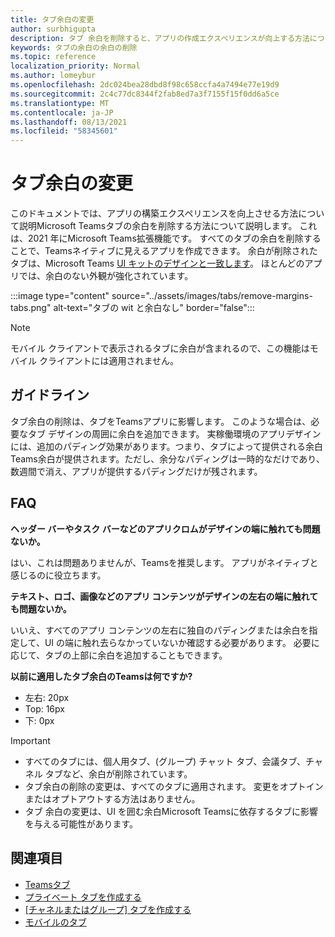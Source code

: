 ```yaml
---
title: タブ余白の変更
author: surbhigupta
description: タブ 余白を削除すると、アプリの作成エクスペリエンスが向上する方法について説明します。
keywords: タブの余白の余白の削除
ms.topic: reference
localization_priority: Normal
ms.author: lomeybur
ms.openlocfilehash: 2dc024bea28dbd8f98c658ccfa4a7494e77e19d9
ms.sourcegitcommit: 2c4c77dc8344f2fab8ed7a3f7155f15f0dd6a5ce
ms.translationtype: MT
ms.contentlocale: ja-JP
ms.lasthandoff: 08/13/2021
ms.locfileid: "58345601"
---
```

# <a name="tab-margin-changes"></a>タブ余白の変更

このドキュメントでは、アプリの構築エクスペリエンスを向上させる方法について説明Microsoft Teamsタブの余白を削除する方法について説明します。 これは、2021 年にMicrosoft Teams拡張機能です。
すべてのタブの余白を削除することで、Teamsネイティブに見えるアプリを作成できます。 余白が削除されたタブは、Microsoft Teams [UI キットのデザインと一致します](~/tabs/design/tabs.md)。 ほとんどのアプリでは、余白のない外観が強化されています。

:::image type="content" source="../assets/images/tabs/remove-margins-tabs.png" alt-text="タブの wit と余白なし" border="false":::

> [!NOTE]
> モバイル クライアントで表示されるタブに余白が含まれるので、この機能はモバイル クライアントには適用されません。 

## <a name="guidelines"></a>ガイドライン

タブ余白の削除は、タブをTeamsアプリに影響します。 このような場合は、必要なタブ デザインの周囲に余白を追加できます。 実稼働環境のアプリデザインには、追加のパディング効果があります。つまり、タブによって提供される余白Teams余白が提供されます。ただし、余分なパディングは一時的なだけであり、数週間で消え、アプリが提供するパディングだけが残されます。

## <a name="faq"></a>FAQ

**ヘッダー バーやタスク バーなどのアプリクロムがデザインの端に触れても問題ないか。**

はい、これは問題ありませんが、Teamsを推奨します。 アプリがネイティブと感じるのに役立ちます。

**テキスト、ロゴ、画像などのアプリ コンテンツがデザインの左右の端に触れても問題ないか。**

いいえ、すべてのアプリ コンテンツの左右に独自のパディングまたは余白を指定して、UI の端に触れ去らなかっていないか確認する必要があります。 必要に応じて、タブの上部に余白を追加することもできます。

**以前に適用したタブ余白のTeamsは何ですか?**

* 左右: 20px
* Top: 16px
* 下: 0px

> [!IMPORTANT]
> * すべてのタブには、個人用タブ、(グループ) チャット タブ、会議タブ、チャネル タブなど、余白が削除されています。
> * タブ余白の削除の変更は、すべてのタブに適用されます。 変更をオプトインまたはオプトアウトする方法はありません。 
> * タブ 余白の変更は、UI を囲む余白Microsoft Teamsに依存するタブに影響を与える可能性があります。

## <a name="see-also"></a>関連項目

* [Teamsタブ](~/tabs/what-are-tabs.md)
* [プライベート タブを作成する](~/tabs/how-to/create-personal-tab.md)
* [[チャネルまたはグループ] タブを作成する](~/tabs/how-to/create-channel-group-tab.md)
* [モバイルのタブ](~/tabs/design/tabs-mobile.md)
